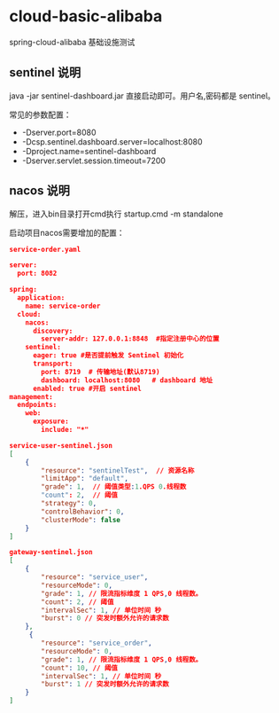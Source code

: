 # cloud-basic-alibaba

spring-cloud-alibaba 基础设施测试

## sentinel 说明
java -jar sentinel-dashboard.jar
直接启动即可。用户名,密码都是 sentinel。

常见的参数配置：
- -Dserver.port=8080 
- -Dcsp.sentinel.dashboard.server=localhost:8080 
- -Dproject.name=sentinel-dashboard
- -Dserver.servlet.session.timeout=7200

## nacos 说明
解压，进入bin目录打开cmd执行 startup.cmd -m standalone

启动项目nacos需要增加的配置：

``` json
service-order.yaml

server:
  port: 8082

spring:
  application:
    name: service-order
  cloud:
    nacos:
      discovery:
        server-addr: 127.0.0.1:8848  #指定注册中心的位置
    sentinel:
      eager: true #是否提前触发 Sentinel 初始化
      transport:
        port: 8719  # 传输地址(默认8719)
        dashboard: localhost:8080   # dashboard 地址
      enabled: true #开启 sentinel
management:
  endpoints:
    web:
      exposure:
        include: "*"

service-user-sentinel.json
[
    {
        "resource": "sentinelTest",  // 资源名称
        "limitApp": "default",
        "grade": 1,  // 阈值类型:1.QPS 0.线程数
        "count": 2,  // 阈值
        "strategy": 0,
        "controlBehavior": 0,
        "clusterMode": false
    }
]

gateway-sentinel.json
[
    {
        "resource": "service_user",
        "resourceMode": 0,
        "grade": 1, // 限流指标维度 1 QPS,0 线程数。
        "count": 2, // 阈值
        "intervalSec": 1, // 单位时间 秒
        "burst": 0 // 突发时额外允许的请求数
    },
     {
        "resource": "service_order",
        "resourceMode": 0,
        "grade": 1, // 限流指标维度 1 QPS,0 线程数。
        "count": 10, // 阈值
        "intervalSec": 1, // 单位时间 秒
        "burst": 1 // 突发时额外允许的请求数
    }
]
```